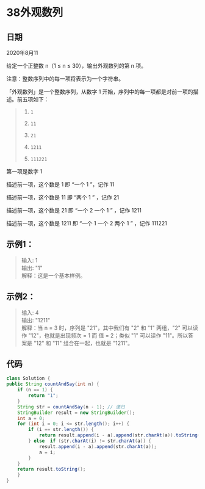 # 38外观数列

## 日期
2020年8月11

给定一个正整数 n（1 ≤ n ≤ 30），输出外观数列的第 n 项。

注意：整数序列中的每一项将表示为一个字符串。

「外观数列」是一个整数序列，从数字 1 开始，序列中的每一项都是对前一项的描述。前五项如下：
  
>1.     1
>2.     11 
>3.     21
>4.     1211
>5.     111221  
第一项是数字 1

描述前一项，这个数是 1 即 “一个 1 ”，记作 11

描述前一项，这个数是 11 即 “两个 1 ” ，记作 21

描述前一项，这个数是 21 即 “一个 2 一个 1 ” ，记作 1211

描述前一项，这个数是 1211 即 “一个 1 一个 2 两个 1 ” ，记作 111221

## 示例1：
>输入: 1  
输出: "1"  
解释：这是一个基本样例。

## 示例2：
>输入: 4  
输出: "1211"  
解释：当 n = 3 时，序列是 "21"，其中我们有 "2" 和 "1" 两组，"2" 可以读作 "12"，也就是出现频次 = 1 而 值 = 2；类似 "1" 可以读作 "11"。所以答案是 "12" 和 "11" 组合在一起，也就是 "1211"。

## 代码
```java
class Solution {
public String countAndSay(int n) {
    if (n == 1) {
        return "1";
    }
    String str = countAndSay(n - 1); // 递归
    StringBuilder result = new StringBuilder();
    int a = 0;
    for (int i = 0; i <= str.length(); i++) {
        if (i == str.length()) {
            return result.append(i - a).append(str.charAt(a)).toString();
        } else  if (str.charAt(i) != str.charAt(a)) {
            result.append(i - a).append(str.charAt(a));
            a = i;
        }
    }
    return result.toString();
    }
}
```

